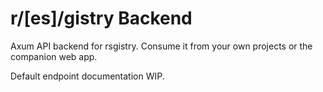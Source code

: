 # r/[es]/gistry Backend

Axum API backend for rsgistry. Consume it from your own projects or the companion web app.

Default endpoint documentation WIP.
